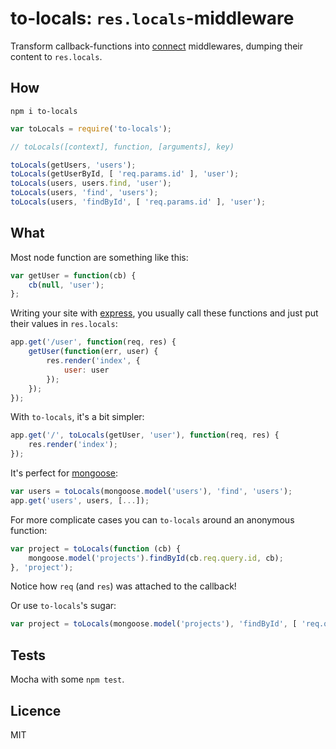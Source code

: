 to-locals: `res.locals`-middleware
================================

Transform callback-functions into [connect](http://www.senchalabs.org/connect/) middlewares, dumping their content to `res.locals`.


How
---
`npm i to-locals`
```js
var toLocals = require('to-locals');

// toLocals([context], function, [arguments], key)

toLocals(getUsers, 'users');
toLocals(getUserById, [ 'req.params.id' ], 'user');
toLocals(users, users.find, 'user');
toLocals(users, 'find', 'users');
toLocals(users, 'findById', [ 'req.params.id' ], 'user');
```


What
----

Most node function are something like this:
```js
var getUser = function(cb) {
    cb(null, 'user');
};
```

Writing your site with [express](http://expressjs.com/), you usually call these functions and just put their values in `res.locals`:
```js
app.get('/user', function(req, res) {
    getUser(function(err, user) {
        res.render('index', {
            user: user
        });
    });
});
```

With `to-locals`, it's a bit simpler:
```js
app.get('/', toLocals(getUser, 'user'), function(req, res) {
    res.render('index');
});
```

It's perfect for [mongoose](http://mongoosejs.com/):
```js
var users = toLocals(mongoose.model('users'), 'find', 'users');
app.get('users', users, [...]);
```

For more complicate cases you can `to-locals` around an anonymous function:
```js
var project = toLocals(function (cb) {
    mongoose.model('projects').findById(cb.req.query.id, cb);
}, 'project');
```
Notice how `req` (and `res`) was attached to the callback!

Or use `to-locals`'s sugar:
```js
var project = toLocals(mongoose.model('projects'), 'findById', [ 'req.query.id' ], 'project');
```

Tests
-----
Mocha with some `npm test`.

Licence
-------
MIT
